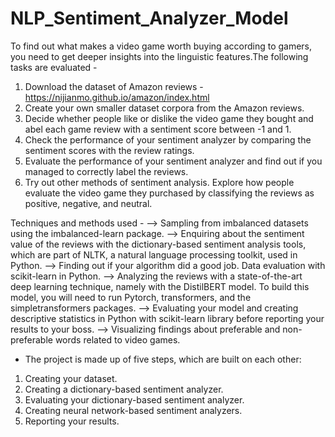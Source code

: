 # NLP_Sentiment_Analyzer_Model

To find out what makes a video game worth buying according to gamers, you need to get deeper insights into the linguistic features.The following tasks are evaluated -

1) Download the dataset of Amazon reviews - https://nijianmo.github.io/amazon/index.html
2) Create your own smaller dataset corpora from the Amazon reviews.
3) Decide whether people like or dislike the video game they bought and abel each game review with a sentiment score between -1 and 1.
4) Check the performance of your sentiment analyzer by comparing the sentiment scores with the review ratings.
5) Evaluate the performance of your sentiment analyzer and find out if you managed to correctly label the reviews.
6) Try out other methods of sentiment analysis. Explore how people evaluate the video game they purchased by classifying the reviews as positive, negative, and neutral.

Techniques and methods used -
--> Sampling from imbalanced datasets using the imbalanced-learn package.
--> Enquiring about the sentiment value of the reviews with the dictionary-based sentiment analysis tools, which are part of NLTK, a natural language processing toolkit, used in Python.
--> Finding out if your algorithm did a good job. Data evaluation with scikit-learn in Python.
--> Analyzing the reviews with a state-of-the-art deep learning technique, namely with the DistilBERT model. To build this model, you will need to run Pytorch, transformers, and the simpletransformers packages.
--> Evaluating your model and creating descriptive statistics in Python with scikit-learn library before reporting your results to your boss.
--> Visualizing findings about preferable and non-preferable words related to video games.

* The project is made up of five steps, which are built on each other:

1) Creating your dataset.
2) Creating a dictionary-based sentiment analyzer.
3) Evaluating your dictionary-based sentiment analyzer.
4) Creating neural network-based sentiment analyzers.
5) Reporting your results.

